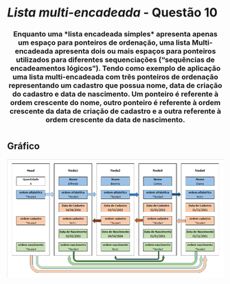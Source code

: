 # _Lista multi-encadeada_ - Questão 10


<h3 align="center">Enquanto uma *lista encadeada simples* apresenta apenas
um espaço para ponteiros de ordenação, 
uma lista Multi-encadeada apresenta dois
ou mais espaços para ponteiros utilizados 
para diferentes sequenciações (“sequências de encadeamentos lógicos”). 
Tendo como exemplo de aplicação uma lista multi-encadeada com três ponteiros 
de ordenação representando um cadastro que possua nome, data de criação do cadastro 
e data de nascimento. Um ponteiro é referente à ordem crescente do nome, outro ponteiro é referente à ordem crescente da data de criação de cadastro e a outra referente à ordem crescente da data de nascimento.</h3>


#
## Gráfico

<p align="center"><img src="grafico.png " /></p>

